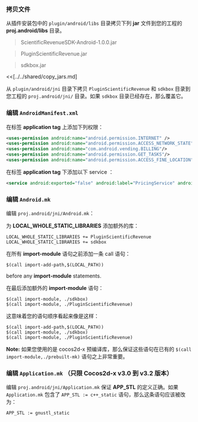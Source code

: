 ### 拷贝文件
从插件安装包中的 `plugin/android/libs` 目录拷贝下列 __jar__ 文件到您的工程的 __proj.android/libs__ 目录。

> ScientificRevenueSDK-Android-1.0.0.jar

> PluginScientificRevenue.jar

> sdkbox.jar

<<[../../shared/copy_jars.md]

从 `plugin/android/jni` 目录下拷贝 `PluginScientificRevenue` 和 `sdkbox` 目录到您工程的 `proj.android/jni/` 目录。如果 `sdkbox` 目录已经存在，那么覆盖它。


### 编辑 `AndroidManifest.xml`
在标签 __application tag__ 上添加下列权限：
```xml
<uses-permission android:name="android.permission.INTERNET" />
<uses-permission android:name="android.permission.ACCESS_NETWORK_STATE" />
<uses-permission android:name="com.android.vending.BILLING"/>
<uses-permission android:name="android.permission.GET_TASKS"/>
<uses-permission android:name="android.permission.ACCESS_FINE_LOCATION"/>
```

在标签 __application tag__ 下添加以下 service ：
```xml
<service android:exported="false" android:label="PricingService" android:name="com.scientificrevenue.service.PricingService"/>
```

### 编辑 `Android.mk`
编辑 `proj.android/jni/Android.mk`：

为 __LOCAL_WHOLE_STATIC_LIBRARIES__ 添加额外的库：
```
LOCAL_WHOLE_STATIC_LIBRARIES += PluginScientificRevenue
LOCAL_WHOLE_STATIC_LIBRARIES += sdkbox
```

在所有 __import-module__ 语句之前添加一条 call 语句：
```
$(call import-add-path,$(LOCAL_PATH))
```
before any __import-module__ statements.

在最后添加额外的 __import-module__ 语句：
```
$(call import-module, ./sdkbox)
$(call import-module, ./PluginScientificRevenue)
```

这意味着您的语句顺序看起来像是这样：
```
$(call import-add-path,$(LOCAL_PATH))
$(call import-module, ./sdkbox)
$(call import-module, ./PluginScientificRevenue)
```

  __Note:__ 如果您使用的是 cocos2d-x 预编译库，那么保证这些语句在已有的 `$(call import-module,./prebuilt-mk)` 语句之上非常重要。

### 编辑 `Application.mk` （只限 Cocos2d-x v3.0 到 v3.2 版本）
编辑 `proj.android/jni/Application.mk` 保证 __APP_STL__ 的定义正确。如果 `Application.mk` 包含了 `APP_STL := c++_static` 语句，那么这条语句应该被改为：
```
APP_STL := gnustl_static
```
